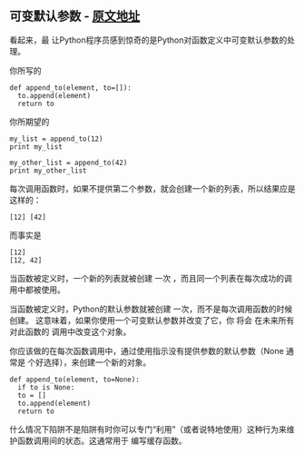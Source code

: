## 可变默认参数 - [原文地址](http://pythonguidecn.readthedocs.io/zh/latest/writing/gotchas.html#default-args)

看起来，最 让Python程序员感到惊奇的是Python对函数定义中可变默认参数的处理。

你所写的

```
def append_to(element, to=[]):
  to.append(element)
  return to
```

你所期望的

```
my_list = append_to(12)
print my_list
​
my_other_list = append_to(42)
print my_other_list
```

每次调用函数时，如果不提供第二个参数，就会创建一个新的列表，所以结果应是这样的：

```
[12] [42]
```

而事实是

```
[12]
[12, 42]
```

当函数被定义时，一个新的列表就被创建 一次 ，而且同一个列表在每次成功的调用中都被使用。

当函数被定义时，Python的默认参数就被创建 一次，而不是每次调用函数的时候创建。 这意味着，如果你使用一个可变默认参数并改变了它，你 将会 在未来所有对此函数的 调用中改变这个对象。

你应该做的在每次函数调用中，通过使用指示没有提供参数的默认参数（None 通常是 个好选择），来创建一个新的对象。

```
def append_to(element, to=None):
  if to is None:
  to = []
  to.append(element)
  return to
```

什么情况下陷阱不是陷阱有时你可以专门“利用”（或者说特地使用）这种行为来维护函数调用间的状态。这通常用于 编写缓存函数。

